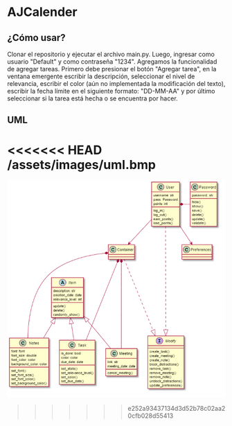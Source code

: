 # AJCalender
## ¿Cómo usar?

Clonar el repositorio y ejecutar el archivo main.py. Luego, ingresar como usuario "Default" y como contraseña "1234". Agregamos la funcionalidad
de agregar tareas. Primero debe presionar el botón "Agregar tarea", en la ventana emergente escribir la descripción, seleccionar el nivel de relevancia, escribir el color (aún no implementada la  modificación del texto), escribir la fecha límite en el siguiente formato: "DD-MM-AA" y por último seleccionar si la tarea está hecha o se encuentra por hacer. 
## UML
<<<<<<< HEAD
/assets/images/uml.bmp
=======
![UML_IMAGE](assets/images/uml.bmp)
>>>>>>> e252a93437134d3d52b78c02aa20cfb028d55413
